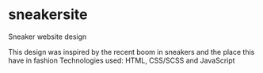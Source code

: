 # sneakersite

Sneaker website design

This design was inspired by the recent boom in sneakers and the place this have in fashion
Technologies used: HTML, CSS/SCSS and JavaScript
